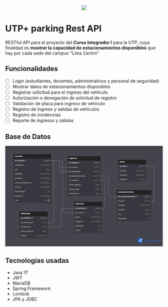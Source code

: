<p align="center">
    <img width="500" src="https://github.com/sebastian-reyes/utp-parking-api/blob/master/assets/logo.png">
</p>

# UTP+ parking Rest API

RESTful API para el proyecto del **Curso Integrador I** para la UTP, cuya finalidad es **mostrar la capacidad de
estacionamientos disponibles** que hay por cada sede del campus "Lima Centro"

## Funcionalidades

- [ ] Login (estudiantes, docentes, administrativos y personal de seguridad)
- [ ] Mostrar datos de estacionamientos disponibles
- [ ] Registrar solicitud para el ingreso del vehículo
- [ ] Autorización o denegación de solicitud de registro
- [ ] Validación de placa para ingreso de vehículo
- [ ] Registro de ingreso y salidas de vehículos
- [ ] Registro de incidencias
- [ ] Reporte de ingresos y salidas

## Base de Datos
![imagebd](https://github.com/sebastian-reyes/utp-parking-api/blob/master/assets/parking-utp-db.png)

## Tecnologías usadas
- Java 17
- JWT
- MariaDB
- Spring Framework
- Lombok
- JPA y JDBC
